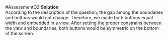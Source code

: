 #AssessmentQ2
**Solution**  
According to the description of the question, the gap among the boundaries and buttons would not change. Therefore, we made both buttons equal width and embedded in a view. After setting the proper constrains between the view and boundaries, both buttons would be symmetric on the bottom of the screen. 